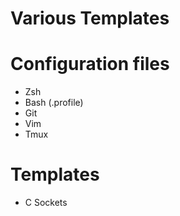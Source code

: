 Various Templates
======

# Configuration files
- Zsh
- Bash (.profile)
- Git
- Vim
- Tmux

# Templates
- C Sockets
